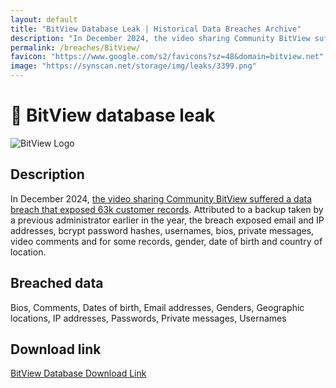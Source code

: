 ```yaml
---
layout: default
title: "BitView Database Leak | Historical Data Breaches Archive"
description: "In December 2024, the video sharing Community BitView suffered a data breach that exposed 63k customer records. You can download the full leak on Historical Data Breaches Archive."
permalink: /breaches/BitView/
favicon: "https://www.google.com/s2/favicons?sz=48&domain=bitview.net"
image: "https://synscan.net/storage/img/leaks/3399.png"
---
```


# 🤳 BitView database leak

![BitView Logo](https://synscan.net/storage/img/leaks/3399.png)

## Description

In December 2024, <a href="https://redirect.trace.rip/?url=https://www.bitview.net/blog#157" target="_blank" rel="noopener">the video sharing Community BitView suffered a data breach that exposed 63k customer records</a>. Attributed to a backup taken by a previous administrator earlier in the year, the breach exposed email and IP addresses, bcrypt password hashes, usernames, bios, private messages, video comments and for some records, gender, date of birth and country of location. 

## Breached data

Bios, Comments, Dates of birth, Email addresses, Genders, Geographic locations, IP addresses, Passwords, Private messages, Usernames 

## Download link

[BitView Database Download Link](https://redirect.trace.rip/?url=https://pastes.fmhy.net/bIdiEO)
